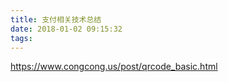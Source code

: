 ```yaml
---
title: 支付相关技术总结
date: 2018-01-02 09:15:32
tags:
---
```


https://www.congcong.us/post/qrcode_basic.html
